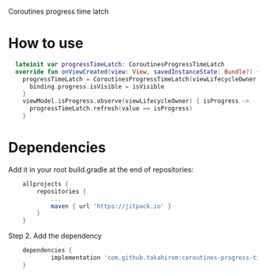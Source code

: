 Coroutines progress time latch

# How to use

```kotlin
  lateinit var progressTimeLatch: CoroutinesProgressTimeLatch
  override fun onViewCreated(view: View, savedInstanceState: Bundle?) {
    progressTimeLatch = CoroutinesProgressTimeLatch(viewLifecycleOwner.lifecycleScope) { isVisible ->
      binding.progress.isVisible = isVisible
    }
    viewModel.isProgress.observe(viewLifecycleOwner) { isProgress ->
      progressTimeLatch.refresh(value == isProgress)
    }
```


# Dependencies
Add it in your root build.gradle at the end of repositories:

```groovy
	allprojects {
		repositories {
			...
			maven { url 'https://jitpack.io' }
		}
	}
```


Step 2. Add the dependency

```groovy
	dependencies {
	        implementation 'com.github.takahirom:coroutines-progress-time-latch:Tag'
	}
```
